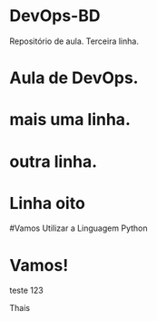 # DevOps-BD
Repositório de aula.
Terceira linha.

# Aula de DevOps.
# mais uma linha.
# outra linha.
# Linha oito
#Vamos Utilizar a Linguagem Python 
# Vamos!
teste 123

Thais
